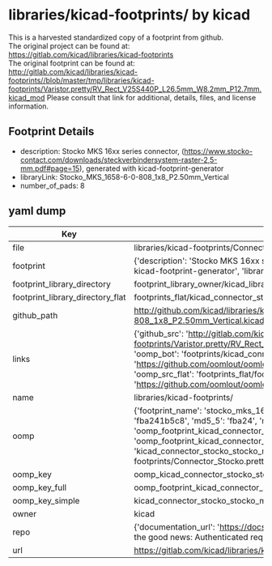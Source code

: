 # libraries/kicad-footprints/ by kicad  
This is a harvested standardized copy of a footprint from github.  
The original project can be found at:  
https://gitlab.com/kicad/libraries/kicad-footprints  
The original footprint can be found at:
http://gitlab.com/kicad/libraries/kicad-footprints//blob/master/tmp/libraries/kicad-footprints/Varistor.pretty/RV_Rect_V25S440P_L26.5mm_W8.2mm_P12.7mm.kicad_mod
Please consult that link for additional, details, files, and license information.  
## Footprint Details
* description: Stocko MKS 16xx series connector, (https://www.stocko-contact.com/downloads/steckverbindersystem-raster-2,5-mm.pdf#page=15), generated with kicad-footprint-generator  
* libraryLink: Stocko_MKS_1658-6-0-808_1x8_P2.50mm_Vertical  
* number_of_pads: 8  
## yaml dump  
| Key | Value |  
| --- | --- |  
| file | libraries/kicad-footprints/Connector_Stocko.pretty/Stocko_MKS_1658-6-0-808_1x8_P2.50mm_Vertical.kicad_mod |  
| footprint | {'description': 'Stocko MKS 16xx series connector, (https://www.stocko-contact.com/downloads/steckverbindersystem-raster-2,5-mm.pdf#page=15), generated with kicad-footprint-generator', 'libraryLink': 'Stocko_MKS_1658-6-0-808_1x8_P2.50mm_Vertical', 'number_of_pads': 8} |  
| footprint_library_directory | footprint_library_owner/kicad_libraries/kicad-footprints/ |  
| footprint_library_directory_flat | footprints_flat/kicad_connector_stocko_stocko_mks_1658_6_0_808_1x8_p2_50mm_vertical/working |  
| github_path | http://github.com/kicad/libraries/kicad-footprints//blob/master/tmp/libraries/kicad-footprints/Connector_Stocko.pretty/Stocko_MKS_1658-6-0-808_1x8_P2.50mm_Vertical.kicad_mod |  
| links | {'github_src': 'http://gitlab.com/kicad/libraries/kicad-footprints//blob/master/tmp/libraries/kicad-footprints/Varistor.pretty/RV_Rect_V25S440P_L26.5mm_W8.2mm_P12.7mm.kicad_mod', 'github_src_repo': 'https://gitlab.com/kicad/libraries/kicad-footprints', 'oomp_bot': 'footprints/kicad_connector_stocko_stocko_mks_1658_6_0_808_1x8_p2_50mm_vertical/working', 'oomp_bot_github': 'https://github.com/oomlout/oomlout_oomp_footprint_bot/tree/main/footprints/kicad_connector_stocko_stocko_mks_1658_6_0_808_1x8_p2_50mm_vertical/working', 'oomp_src_flat': 'footprints_flat/footprints_flat/kicad_connector_stocko_stocko_mks_1658_6_0_808_1x8_p2_50mm_vertical/working', 'oomp_src_flat_github': 'https://github.com/oomlout/oomlout_oomp_footprint_src/tree/main/footprints_flat/kicad_connector_stocko_stocko_mks_1658_6_0_808_1x8_p2_50mm_vertical/working'} |  
| name | libraries/kicad-footprints/ |  
| oomp | {'footprint_name': 'stocko_mks_1658_6_0_808_1x8_p2_50mm_vertical', 'library_name': 'connector_stocko', 'md5': 'fba241b5c8b00d813325cf696670e647', 'md5_10': 'fba241b5c8', 'md5_5': 'fba24', 'md5_6': 'fba241', 'oomp_key': 'oomp_kicad_connector_stocko_stocko_mks_1658_6_0_808_1x8_p2_50mm_vertical', 'oomp_key_extra': 'oomp_footprint_kicad_connector_stocko_stocko_mks_1658_6_0_808_1x8_p2_50mm_vertical', 'oomp_key_full': 'oomp_footprint_kicad_connector_stocko_stocko_mks_1658_6_0_808_1x8_p2_50mm_vertical_fba241', 'oomp_key_simple': 'kicad_connector_stocko_stocko_mks_1658_6_0_808_1x8_p2_50mm_vertical', 'original_filename': 'libraries/kicad-footprints/Connector_Stocko.pretty/Stocko_MKS_1658-6-0-808_1x8_P2.50mm_Vertical.kicad_mod', 'owner_name': 'kicad'} |  
| oomp_key | oomp_kicad_connector_stocko_stocko_mks_1658_6_0_808_1x8_p2_50mm_vertical |  
| oomp_key_full | oomp_footprint_kicad_connector_stocko_stocko_mks_1658_6_0_808_1x8_p2_50mm_vertical |  
| oomp_key_simple | kicad_connector_stocko_stocko_mks_1658_6_0_808_1x8_p2_50mm_vertical |  
| owner | kicad |  
| repo | {'documentation_url': 'https://docs.github.com/rest/overview/resources-in-the-rest-api#rate-limiting', 'message': "API rate limit exceeded for 84.66.173.59. (But here's the good news: Authenticated requests get a higher rate limit. Check out the documentation for more details.)"} |  
| url | https://gitlab.com/kicad/libraries/kicad-footprints |  

